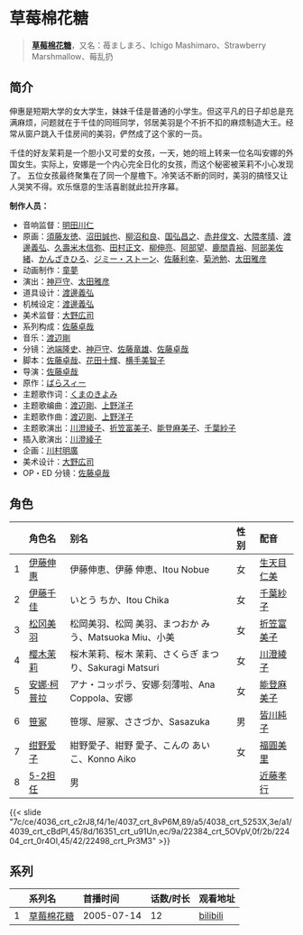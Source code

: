 # 草莓棉花糖


> <u>**[草莓棉花糖](https://bgm.tv/subject/284)**</u>，又名：苺ましまろ、Ichigo Mashimaro、Strawberry Marshmallow、莓乱扔

## 简介

伸惠是短期大学的女大学生，妹妹千佳是普通的小学生。但这平凡的日子却总是充满麻烦，问题就在于千佳的同班同学，邻居美羽是个不折不扣的麻烦制造大王。经常从窗户跳入千佳房间的美羽，俨然成了这个家的一员。

千佳的好友茉莉是一个胆小又可爱的女孩，一天，她的班上转来一位名叫安娜的外国女生。实际上，安娜是一个内心完全日化的女孩，而这个秘密被茉莉不小心发现了。
五位女孩最终聚集在了同一个屋檐下。冷笑话不断的同时，美羽的搞怪又让人哭笑不得。欢乐惬意的生活喜剧就此拉开序幕。

**制作人员：**
- 音响监督：[明田川仁](https://bgm.tv/person/477)
- 原画：[須藤友徳](https://bgm.tv/person/3139)、[沼田誠也](https://bgm.tv/person/3447)、[柳沼和良](https://bgm.tv/person/11359)、[国弘昌之](https://bgm.tv/person/24370)、[赤井俊文](https://bgm.tv/person/7825)、[大隈孝晴](https://bgm.tv/person/208)、[渡邊義弘](https://bgm.tv/person/3104)、[久壽米木信弥](https://bgm.tv/person/21286)、[田村正文](https://bgm.tv/person/12608)、[柳伸亮](https://bgm.tv/person/12298)、[阿部望](https://bgm.tv/person/11560)、[鹿間貴裕](https://bgm.tv/person/12588)、[阿部美佐緒](https://bgm.tv/person/11377)、[かんざきひろ](https://bgm.tv/person/6012)、[ジミー・ストーン](https://bgm.tv/person/14397)、[佐藤利幸](https://bgm.tv/person/3205)、[菊池勉](https://bgm.tv/person/25662)、[太田雅彦](https://bgm.tv/person/1294)
- 动画制作：[童夢](https://bgm.tv/person/7309)
- 演出：[神戸守](https://bgm.tv/person/1047)、[太田雅彦](https://bgm.tv/person/1294)
- 道具设计：[渡邊義弘](https://bgm.tv/person/3104)
- 机械设定：[渡邊義弘](https://bgm.tv/person/3104)
- 美术监督：[大野広司](https://bgm.tv/person/14773)
- 系列构成：[佐藤卓哉](https://bgm.tv/person/200)
- 音乐：[渡辺剛](https://bgm.tv/person/2713)
- 分镜：[池端隆史](https://bgm.tv/person/1614)、[神戸守](https://bgm.tv/person/1047)、[佐藤竜雄](https://bgm.tv/person/548)、[佐藤卓哉](https://bgm.tv/person/200)
- 脚本：[佐藤卓哉](https://bgm.tv/person/200)、[花田十輝](https://bgm.tv/person/262)、[横手美智子](https://bgm.tv/person/337)
- 导演：[佐藤卓哉](https://bgm.tv/person/200)
- 原作：[ばらスィー](https://bgm.tv/person/2712)
- 主题歌作词：[くまのきよみ](https://bgm.tv/person/10794)
- 主题歌编曲：[渡辺剛](https://bgm.tv/person/2713)、[上野洋子](https://bgm.tv/person/911)
- 主题歌作曲：[渡辺剛](https://bgm.tv/person/2713)、[上野洋子](https://bgm.tv/person/911)
- 主题歌演出：[川澄綾子](https://bgm.tv/person/740)、[折笠富美子](https://bgm.tv/person/4042)、[能登麻美子](https://bgm.tv/person/3827)、[千葉紗子](https://bgm.tv/person/4129)
- 插入歌演出：[川澄綾子](https://bgm.tv/person/740)
- 企画：[川村明廣](https://bgm.tv/person/238)
- 美术设计：[大野広司](https://bgm.tv/person/14773)
- OP・ED 分镜：[佐藤卓哉](https://bgm.tv/person/200)

## 角色

|     |   角色名   |   别名  | 性别 |  配音  |
|:--- |:------  |:----      |:---  |:--   |
| 1 | [伊藤伸惠](https://bgm.tv/character/4036) | 伊藤伸恵、伊藤 伸恵、Itou Nobue | 女 | [生天目仁美](https://bgm.tv/person/4394) |
| 2 | [伊藤千佳](https://bgm.tv/character/4037) | いとう ちか、Itou Chika | 女 | [千葉紗子](https://bgm.tv/person/4129) |
| 3 | [松冈美羽](https://bgm.tv/character/4038) | 松岡美羽、松岡 美羽、まつおか みう、Matsuoka Miu、小美 | 女 | [折笠富美子](https://bgm.tv/person/4042) |
| 4 | [樱木茉莉](https://bgm.tv/character/4039) | 桜木茉莉、桜木 茉莉、さくらぎ まつり、Sakuragi Matsuri | 女 | [川澄綾子](https://bgm.tv/person/740) |
| 5 | [安娜·柯普拉](https://bgm.tv/character/16351) | アナ・コッポラ、安娜·刻薄啦、Ana Coppola、安娜 | 女 | [能登麻美子](https://bgm.tv/person/3827) |
| 6 | [笹冢](https://bgm.tv/character/22384) | 笹塚、屉冢、ささづか、Sasazuka | 男 | [皆川純子](https://bgm.tv/person/4224) |
| 7 | [绀野爱子](https://bgm.tv/character/22404) | 紺野愛子、紺野 愛子、こんの あいこ、Konno Aiko | 女 | [福圓美里](https://bgm.tv/person/4372) |
| 8 | [5-2担任](https://bgm.tv/character/22498) | 男 |  | [近藤孝行](https://bgm.tv/person/3980) |

{{< slide "7c/ce/4036_crt_c2rJ8,f4/1e/4037_crt_8vP6M,89/a5/4038_crt_5253X,3e/a1/4039_crt_cBdPI,45/8d/16351_crt_u91Un,ec/9a/22384_crt_5OVpV,0f/2b/22404_crt_0r4OI,45/42/22498_crt_Pr3M3" >}}

## 系列

|     |   系列名   |   首播时间  | 话数/时长  | 观看地址 |
|:---  |:------    |:----      |:---       |:---  |
| 1 |[草莓棉花糖](https://bgm.tv/subject/284)| 2005-07-14 | 12 | [bilibili](https://www.bilibili.com/bangumi/play/ss1856)  |



